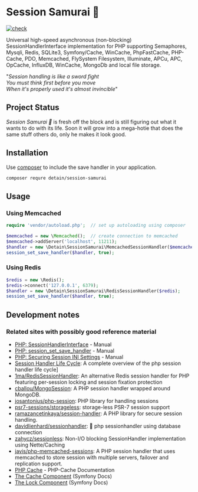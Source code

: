 # Session Samurai 🥷

[![check](https://github.com/detain/session-samurai/actions/workflows/check.yml/badge.svg)](https://github.com/detain/session-samurai/actions/workflows/check.yml)

Universal high-speed asynchronous (non-blocking) SessionHandlerInterface implementation for PHP supporting Semaphores, Mysqli, Redis, SQLite3, Symfony/Cache, WinCache, PhpFastCache, PHP-Cache, PDO, Memcached, FlySystem Filesystem, Illuminate, APCu, APC, OpCache, InfluxDB, WinCache, MongoDb and local file storage.

"_Session handling is like a sword fight_<br>
_You must think first before you move_<br>
_When it's properly used it's almost invincible_"


## Project Status

*Session Samurai 🥷* is fresh off the block and is still figuring out what it wants to do with its life.  Soon it will grow into a mega-hotie that does the same stuff others do, only he makes it look good.


## Installation

Use [composer](http://getcomposer.org/) to include the save handler in your application.
```bash
composer requre detain/session-samurai
```

## Usage

### Using Memcached

```php
require 'vendor/autoload.php';  // set up autoloading using composer

$memcached = new \Memcached();  // create connection to memcached
$memcached->addServer('localhost', 11211);
$handler = new \Detain\SessionSamurai\MemcachedSessionHandler($memcached);
session_set_save_handler($handler, true);
```

### Using Redis

```php
$redis = new \Redis();
$redis->connect('127.0.0.1', 6379);
$handler = new \Detain\SessionSamurai\RedisSessionHandler($redis);
session_set_save_handler($handler, true);
```

## Development notes


### Related sites with possibly good reference material

* [PHP: SessionHandlerInterface](https://www.php.net/manual/en/class.sessionhandlerinterface.php) - Manual
* [PHP: session_set_save_handler](https://www.php.net/manual/en/function.session-set-save-handler.php) - Manual
* [PHP: Securing Session INI Settings](https://www.php.net/manual/en/session.security.ini.php) - Manual
* [Session Handler Life Cycle](https://gist.github.com/franksacco/d6e943c41189f8ee306c182bf8f07654): A complete overview of the php session handler life cycle]
* [1ma/RedisSessionHandler](https://github.com/1ma/RedisSessionHandler): An alternative Redis session handler for PHP featuring per-session locking and session fixation protection
* [cballou/MongoSession](https://github.com/cballou/MongoSession): A PHP session handler wrapped around MongoDB.
* [josantonius/php-session](https://github.com/josantonius/php-session): PHP library for handling sessions
* [psr7-sessions/storageless](https://github.com/psr7-sessions/storageless): storage-less PSR-7 session support
* [ramazancetinkaya/session-handler](https://github.com/ramazancetinkaya/session-handler): A PHP library for secure session handling.
* [davidlienhard/sessionhandler](https://github.com/davidlienhard/sessionhandler): 🐘 php sessionhandler using database connection
* [zahycz/sessionless](https://github.com/zahycz/sessionless): Non-I/O blocking SessionHandler implementation using Nette/Caching
* [javis/php-memcached-sessions](https://github.com/javis/php-memcached-sessions): A PHP session handler that uses memcached to store session with multiple servers, failover and replication support.
* [PHP Cache](https://www.php-cache.com/en/latest/) - PHP-Cache Documentation
* [The Cache Component](https://symfony.com/doc/current/components/cache.html#available-cache-adapters) (Symfony Docs)
* [The Lock Component](https://symfony.com/doc/current/components/lock.html#available-stores) (Symfony Docs)
